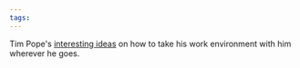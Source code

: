 ```yaml
---
tags: 
---
```


Tim Pope's [interesting ideas](http://www.tpope.net/node/108) on how to take his work environment with him wherever he goes.
